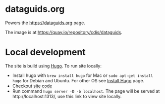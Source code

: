 # dataguids.org

Powers the https://dataguids.org page.

The image is at https://quay.io/repository/cdis/dataguids.

# Local development

The site is build using [Hugo](https://gohugo.io/). To run site locally:
* Install hugo with `brew install hugo` for Mac or `sudo apt-get install hugo` for Debian and
  Ubuntu. For other OS see [Install Hugo](https://gohugo.io/getting-started/installing/) page.
* Checkout [site code](https://github.com/uc-cdis/dataguids.org)
* Run command `hugo server -D -b localhost`. The page will be served at http://localhost:1313/, use
this link to view site locally.
